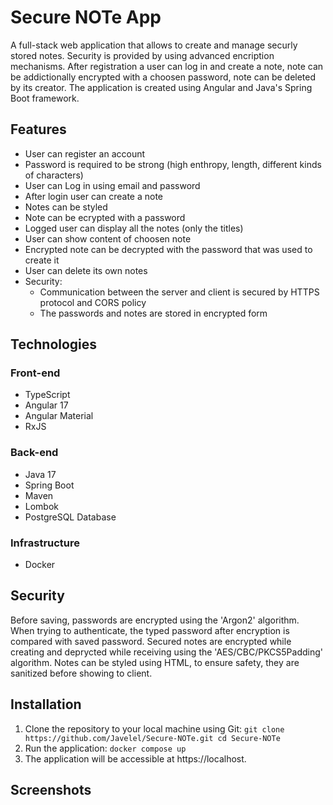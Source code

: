 # Secure NOTe App
A full-stack web application that allows to create and manage securly stored notes. Security is provided by using advanced encription mechanisms.
After registration a user can log in and create a note, note can be addictionally encrypted with a choosen password, note can be deleted by its creator.
The application is created using Angular and Java's Spring Boot framework.

## Features
- User can register an account
- Password is required to be strong (high enthropy, length, different kinds of characters)
- User can Log in using email and password
- After login user can create a note
- Notes can be styled
- Note can be ecrypted with a password
- Logged user can display all the notes (only the titles)
- User can show content of choosen note
- Encrypted note can be decrypted with the password that was used to create it
- User can delete its own notes
- Security:
  - Communication between the server and client is secured by HTTPS protocol and CORS policy
  - The passwords and notes are stored in encrypted form
 
## Technologies
### Front-end
- TypeScript
- Angular 17
- Angular Material
- RxJS
### Back-end
- Java 17
- Spring Boot
- Maven
- Lombok
- PostgreSQL Database
### Infrastructure
- Docker

## Security
Before saving, passwords are encrypted using the 'Argon2' algorithm.
When trying to authenticate, the typed password after encryption is compared with saved password.
Secured notes are encrypted while creating and deprycted while receiving using the 'AES/CBC/PKCS5Padding' algorithm.
Notes can be styled using HTML, to ensure safety, they are sanitized before showing to client.

## Installation
1. Clone the repository to your local machine using Git:
`git clone https://github.com/Javelel/Secure-NOTe.git
cd Secure-NOTe`
2. Run the application:
`docker compose up`
3. The application will be accessible at https://localhost.

## Screenshots
